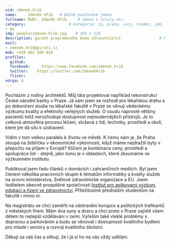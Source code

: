 ```yaml
---
uid: zdenek.hrib
name:     Zdeněk Hřib  	# běžně používáné jméno
fullname: MUDr. Zdeněk Hřib  	# jméno s tituly etc.
category:                 	# kategorie: rp, praha, vary, hradec, jmk, senat
- ga
img: people/zdenek-hrib.jpg    # 165 x 220
description: garant programového bodu zdravotnictví             	# kratký popis, max 160 znaků
mail:
- zdenek.hrib@pirati.cz
mob: +420 602 560 028	  
profiles:
  github:     
  facebook: 	https://www.facebook.com/zdenek.hrib
  twitter: 	  https://twitter.com/ZdenekHrib
  flickr:	
odrga: 6
---
```


Pocházím z rodiny architektů. Můj táta projektoval například rekonstrukci České národní banky v Praze. Já sám jsem se rozhodl pro lékařskou dráhu a po dokončení studia na lékařské fakultě v Praze se věnuji vědeckému výzkumu kvality a efektivity veřejných služeb. O osudu naprosté většiny pacientů totiž nerozhoduje dostupnost nejmodernějších přístrojů. Je to celková atmosféra procesu léčení, složená z lidí, techniky, prostředí a okolí, které jim dá sílu k uzdravení.
 
Vidím v tom velkou paralelu k životu ve městě. K čemu nám je, že Praha stoupá na žebříčku v ekonomické výkonnosti, když máme nejdražší byty v přepočtu na příjem v Evropě? Klíčem je kombinace ceny, prostředí a spolupráce lidí - stejně, jako tomu je v oblastech, které zkoumáme ve výzkumném institutu.
 
Publikoval jsem řadu článků v domácích i zahraničních médiích. Byl jsem členem několika pracovních skupin k tématům informatiky a kvality služeb na úrovni ministerstva, Světové zdravotnické organizace a EU. Jsem ředitelem obecně prospěšné společnosti [Institut pro aplikovaný výzkum, edukaci a řízení ve zdravotnictví](http://www.inaverz.cz). Příležitostně přednáším studentům na fakultě i mimo ni.
 
Na magistrátu se chci zaměřit na odstranění korupce a politických trafikantů z městských firem. Mám dva syny a dceru a chci proto v Praze zajistit všem dětem to nejlepší vzdělávání v zemi. Vyřeším také vleklé problémy s dopravou a parkováním a budu se věnovat i dostupnosti kvalitního bydlení pro mladé i seniory a rozvoji kvalitního školství.
 
Děkuji za váš čas a slibuji, že i já si ho na vás vždy udělám.
